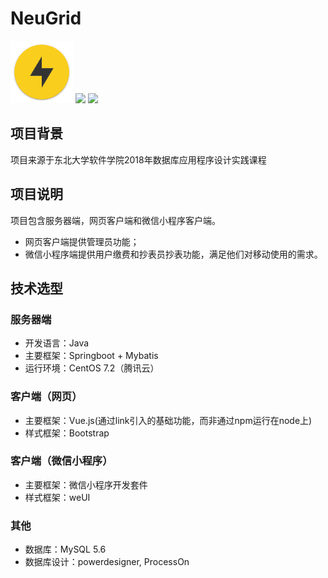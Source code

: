 # NeuGrid
<img src="https://github.com/Raven98/NeuGrid/blob/master/logo.png?raw=true" style="width: 100px">  

<img src="https://img.shields.io/travis/:user/:repo.svg"> 
<img src="https://img.shields.io/github/commits-since/SubtitleEdit/subtitleedit/0.2.3.svg"> 



## 项目背景
项目来源于东北大学软件学院2018年数据库应用程序设计实践课程
## 项目说明
项目包含服务器端，网页客户端和微信小程序客户端。  
- 网页客户端提供管理员功能；
- 微信小程序端提供用户缴费和抄表员抄表功能，满足他们对移动使用的需求。

## 技术选型
### 服务器端
- 开发语言：Java  
- 主要框架：Springboot + Mybatis
- 运行环境：CentOS 7.2（腾讯云）  
### 客户端（网页）
- 主要框架：Vue.js(通过link引入的基础功能，而非通过npm运行在node上)
- 样式框架：Bootstrap
### 客户端（微信小程序）
- 主要框架：微信小程序开发套件
- 样式框架：weUI
### 其他
- 数据库：MySQL 5.6
- 数据库设计：powerdesigner, ProcessOn